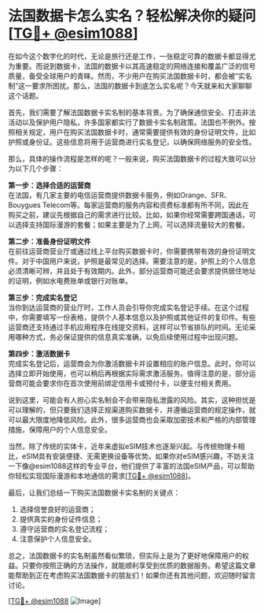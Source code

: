 # 法国数据卡怎么实名？轻松解决你的疑问[[TG💪+ @esim1088](https://t.me/s/esim1088)]

在如今这个数字化的时代，无论是旅行还是工作，一张稳定可靠的数据卡都显得尤为重要。而说到数据卡，法国的数据卡以其高速稳定的网络连接和覆盖广泛的信号质量，备受全球用户的青睐。然而，不少用户在购买法国数据卡时，都会被“实名制”这一要求所困扰。那么，法国的数据卡到底怎么实名呢？今天就来和大家聊聊这个话题。

首先，我们需要了解法国数据卡实名制的基本背景。为了确保通信安全、打击非法活动以及保护用户隐私，许多国家都实行了数据卡实名制政策。法国也不例外。按照相关规定，用户在购买法国数据卡时，通常需要提供有效的身份证明文件，比如护照或身份证。这些信息将用于运营商进行实名登记，以确保网络服务的安全性。

那么，具体的操作流程是怎样的呢？一般来说，购买法国数据卡的过程大致可以分为以下几个步骤：

**第一步：选择合适的运营商**  
在法国，有几家主要的电信运营商提供数据卡服务，例如Orange、SFR、Bouygues Telecom等。每家运营商的服务内容和资费标准都有所不同，因此在购买之前，建议先根据自己的需求进行比较。比如，如果你经常需要跨国通话，可以选择支持国际漫游的套餐；如果主要是为了上网，可以选择流量较大的套餐。

**第二步：准备身份证明文件**  
在前往运营商营业厅或通过线上平台购买数据卡时，你需要携带有效的身份证明文件。对于中国用户来说，护照是最常见的选择。需要注意的是，护照上的个人信息必须清晰可辨，并且处于有效期内。此外，部分运营商可能还会要求提供居住地址的证明，例如水电费账单或银行对账单。

**第三步：完成实名登记**  
当你到达运营商的营业厅时，工作人员会引导你完成实名登记手续。在这个过程中，你需要填写一份表格，提供个人基本信息以及护照或其他证件的复印件。有些运营商还支持通过手机应用程序在线提交资料，这样可以节省排队的时间。无论采用哪种方式，务必保证提供的信息真实准确，以免后续使用过程中出现问题。

**第四步：激活数据卡**  
完成实名登记后，运营商会为你激活数据卡并设置相应的账户信息。此时，你可以选择立即开始使用，也可以稍后再根据实际需求激活服务。值得注意的是，部分运营商可能会要求你在首次使用前绑定信用卡或预付卡，以便支付相关费用。

说到这里，可能会有人担心实名制会不会带来隐私泄露的风险。其实，这种担忧是可以理解的，但只要我们选择正规渠道购买数据卡，并遵循运营商的规定操作，就可以最大限度地降低风险。此外，很多运营商也会采取加密技术和严格的内部管理措施，保障用户的个人信息安全。

当然，除了传统的实体卡，近年来虚拟eSIM技术也逐渐兴起。与传统物理卡相比，eSIM具有安装便捷、无需更换设备等优势。如果你对eSIM感兴趣，不妨关注一下像@esim1088这样的专业平台，他们提供了丰富的法国eSIM产品，可以帮助你轻松实现国际漫游和本地通信的需求[[TG💪+ @esim1088](https://t.me/s/esim1088)]。

最后，让我们总结一下购买法国数据卡实名制的关键点：
1. 选择信誉良好的运营商；
2. 提供真实的身份证件信息；
3. 遵守运营商的实名登记流程；
4. 注意保护个人信息安全。

总之，法国数据卡的实名制虽然看似繁琐，但实际上是为了更好地保障用户的权益。只要你按照正确的方法操作，就能顺利享受到优质的数据服务。希望这篇文章能帮助到正在考虑购买法国数据卡的朋友们！如果你还有其他问题，欢迎随时留言讨论。

[[TG💪+ @esim1088](https://t.me/s/esim1088) ![Image](https://i.postimg.cc/4NQfJmqS/Snipaste-2025-05-13-00-14-12.png)]